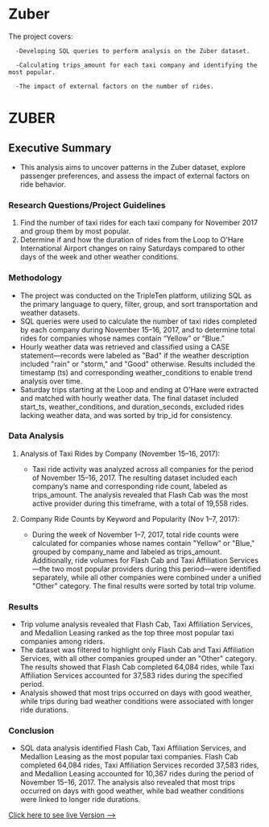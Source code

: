 # Zuber

  The project covers:
    
      -Developing SQL queries to perform analysis on the Zuber dataset.
      
      -Calculating trips_amount for each taxi company and identifying the most popular.
      
      -The impact of external factors on the number of rides.

# ZUBER

## Executive Summary
* This analysis aims to uncover patterns in the Zuber dataset, explore passenger preferences, and assess the impact of external factors on ride behavior.

### Research Questions/Project Guidelines
1. Find the number of taxi rides for each taxi company for November 2017 and group them by most popular.
2. Determine if and how the duration of rides from the Loop to O'Hare International Airport changes on rainy Saturdays compared to other days of the week and other weather conditions.

### Methodology
* The project was conducted on the TripleTen platform, utilizing SQL as the primary language to query, filter, group, and sort transportation and weather datasets.
* SQL queries were used to calculate the number of taxi rides completed by each company during November 15–16, 2017, and to determine total rides for companies whose names contain “Yellow” or “Blue.”
* Hourly weather data was retrieved and classified using a CASE statement—records were labeled as "Bad" if the weather description included "rain" or "storm," and "Good" otherwise. Results included the timestamp (ts) and corresponding weather_conditions to enable trend analysis over time.
* Saturday trips starting at the Loop and ending at O'Hare were extracted and matched with hourly weather data. The final dataset included start_ts, weather_conditions, and duration_seconds, excluded rides lacking weather data, and was sorted by trip_id for consistency.

### Data Analysis
1. Analysis of Taxi Rides by Company (November 15–16, 2017):
    * Taxi ride activity was analyzed across all companies for the period of November 15–16, 2017. The resulting dataset included each company’s name and corresponding ride count, labeled as trips_amount. The analysis revealed that Flash Cab was the most active provider during this timeframe, with a total of 19,558 rides.
  
2. Company Ride Counts by Keyword and Popularity (Nov 1–7, 2017):
    * During the week of November 1–7, 2017, total ride counts were calculated for companies whose names contain "Yellow" or "Blue," grouped by company_name and labeled as trips_amount. Additionally, ride volumes for Flash Cab and Taxi Affiliation Services—the two most popular providers during this period—were identified separately, while all other companies were combined under a unified "Other" category. The final results were sorted by total trip volume.

### Results
* Trip volume analysis revealed that Flash Cab, Taxi Affiliation Services, and Medallion Leasing ranked as the top three most popular taxi companies among riders. 
* The dataset was filtered to highlight only Flash Cab and Taxi Affiliation Services, with all other companies grouped under an "Other" category. The results showed that Flash Cab completed 64,084 rides, while Taxi Affiliation Services accounted for 37,583 rides during the specified period.
* Analysis showed that most trips occurred on days with good weather, while trips during bad weather conditions were associated with longer ride durations.

### Conclusion
* SQL data analysis identified Flash Cab, Taxi Affiliation Services, and Medallion Leasing as the most popular taxi companies. Flash Cab completed 64,084 rides, Taxi Affiliation Services recorded 37,583 rides, and Medallion Leasing accounted for 10,367 rides during the period of November 15–16, 2017. The analysis also revealed that most trips occurred on days with good weather, while bad weather conditions were linked to longer ride durations.

[Click here to see live Version --> ](https://tripleten.com/trainer/bi-analyst/lesson/32ddb20e-3ada-4aea-88d7-3ba42f2bd09c/task/d102902d-9759-41d6-8121-d35db6e9b511/)
